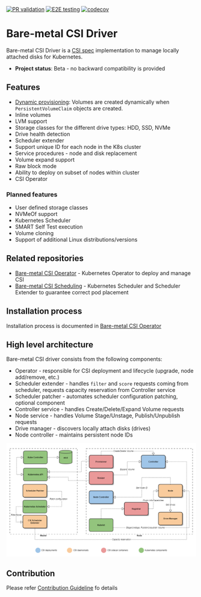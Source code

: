 [![PR validation](https://github.com/dell/csi-baremetal/actions/workflows/pr.yml/badge.svg)](https://github.com/dell/csi-baremetal/actions/workflows/pr.yml)
[![E2E testing](https://github.com/dell/csi-baremetal/actions/workflows/e2e.yml/badge.svg)](https://github.com/dell/csi-baremetal/actions/workflows/e2e.yml)
[![codecov](https://codecov.io/gh/dell/csi-baremetal/branch/master/graph/badge.svg)](https://codecov.io/gh/dell/csi-baremetal)

Bare-metal CSI Driver
=====================

Bare-metal CSI Driver is a [CSI spec](https://github.com/container-storage-interface/spec) implementation to manage locally attached disks for Kubernetes.

- **Project status**: Beta - no backward compatibility is provided   


Features
--------

- [Dynamic provisioning](https://kubernetes-csi.github.io/docs/external-provisioner.html): Volumes are created dynamically when `PersistentVolumeClaim` objects are created.
- Inline volumes
- LVM support
- Storage classes for the different drive types: HDD, SSD, NVMe
- Drive health detection
- Scheduler extender
- Support unique ID for each node in the K8s cluster
- Service procedures - node and disk replacement
- Volume expand support
- Raw block mode
- Ability to deploy on subset of nodes within cluster
- CSI Operator

### Planned features
- User defined storage classes
- NVMeOf support
- Kubernetes Scheduler
- SMART Self Test execution
- Volume cloning
- Support of additional Linux distributions/versions

Related repositories
--------------------
- [Bare-metal CSI Operator](https://github.com/dell/csi-baremetal-operator) - Kubernetes Operator to deploy and manage CSI
- [Bare-metal CSI Scheduling](https://github.com/dell/csi-baremetal-scheduling) - Kubernetes Scheduler and Scheduler Extender to guarantee correct pod placement

Installation process
--------------------

Installation process is documented in [Bare-metal CSI Operator](https://github.com/dell/csi-baremetal-operator)

High level architecture
-----------------------

Bare-metal CSI driver consists from the following components:
- Operator - responsible for CSI deployment and lifecycle (upgrade, node add/remove, etc.)
- Scheduler extender - handles `filter` and `score` requests coming from scheduler, requests capacity reservation from Controller service
- Scheduler patcher - automates scheduler configuration patching, optional component
- Controller service - handles Create/Delete/Expand Volume requests
- Node service - handles Volume Stage/Unstage, Publish/Unpublish requests
- Drive manager - discovers locally attach disks (drives)
- Node controller - maintains persistent node IDs

![Screenshot](images/csi_architecture.png)

Contribution
------
Please refer [Contribution Guideline](https://github.com/dell/csi-baremetal/blob/master/docs/CONTRIBUTING.md) fo details
